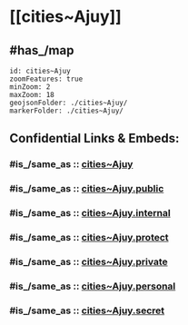 # [[cities~Ajuy]] 



## #has_/map 

```leaflet
id: cities~Ajuy
zoomFeatures: true 
minZoom: 2 
maxZoom: 18
geojsonFolder: ./cities~Ajuy/
markerFolder: ./cities~Ajuy/
```





## Confidential Links & Embeds: 

### #is_/same_as :: [cities~Ajuy](/_Standards/Earth/Continent/Asia/Asia~South~East/Malay_Archipelago/Philippines/Regions~Philippines/Iloilo/counties~Iloilo/Ajuy/cities~Ajuy.md) 

### #is_/same_as :: [cities~Ajuy.public](/_public/Earth/Continent/Asia/Asia~South~East/Malay_Archipelago/Philippines/Regions~Philippines/Iloilo/counties~Iloilo/Ajuy/cities~Ajuy.public.md) 

### #is_/same_as :: [cities~Ajuy.internal](/_internal/Earth/Continent/Asia/Asia~South~East/Malay_Archipelago/Philippines/Regions~Philippines/Iloilo/counties~Iloilo/Ajuy/cities~Ajuy.internal.md) 

### #is_/same_as :: [cities~Ajuy.protect](/_protect/Earth/Continent/Asia/Asia~South~East/Malay_Archipelago/Philippines/Regions~Philippines/Iloilo/counties~Iloilo/Ajuy/cities~Ajuy.protect.md) 

### #is_/same_as :: [cities~Ajuy.private](/_private/Earth/Continent/Asia/Asia~South~East/Malay_Archipelago/Philippines/Regions~Philippines/Iloilo/counties~Iloilo/Ajuy/cities~Ajuy.private.md) 

### #is_/same_as :: [cities~Ajuy.personal](/_personal/Earth/Continent/Asia/Asia~South~East/Malay_Archipelago/Philippines/Regions~Philippines/Iloilo/counties~Iloilo/Ajuy/cities~Ajuy.personal.md) 

### #is_/same_as :: [cities~Ajuy.secret](/_secret/Earth/Continent/Asia/Asia~South~East/Malay_Archipelago/Philippines/Regions~Philippines/Iloilo/counties~Iloilo/Ajuy/cities~Ajuy.secret.md)

